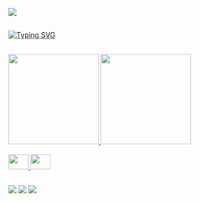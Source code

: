 ![](https://komarev.com/ghpvc/?username=Julio-Rmos&color=blueviolet&style=plastic&label=Visitantes) 
##

[![Typing SVG](https://readme-typing-svg.herokuapp.com/?color=FFFFFF&size=35&center=true&vCenter=true&width=1000&lines=Bem+Vindo(a),+Eu+Sou+Júlio+Ramos!+:%29)](https://git.io/typing-svg)
##

<div>
<a href="https://github.com/Julio-Rmos">
<img height="180em" src="https://github-readme-stats.vercel.app/api?username=Julio-Rmos&show_icons=true&theme=midnight-purple&include_all_commits=true&count_private=true&locale=pt-br"/>
<img height="180em" src="https://github-readme-stats.vercel.app/api/top-langs/?username=Julio-Rmos&layout=compact&langs_count=16&theme=midnight-purple&locale=pt-br"/> 
</div>
<div style="display: inline_block"><br>
 
<img height="30" width="40" src="https://cdn.jsdelivr.net/gh/devicons/devicon/icons/adonisjs/adonisjs-original.svg" />
<img height="30" width="40" src="https://cdn.jsdelivr.net/gh/devicons/devicon/icons/adonisjs/adonisjs-original.svg" />
</div>

##
<div>
  <a href="https://instagram.com/julio__rmos?igshid=NzZlODBkYWE4Ng%3D%3D&utm_source=qr" target="_blank"><img src="https://img.shields.io/badge/-Instagram-%23E4405F?style=for-the-badge&logo=instagram&logoColor=white" target="_blank"></a>
<a href = "julio.bioramos@gmail.com"><img src="https://img.shields.io/badge/-Gmail-%23333?style=for-the-badge&logo=gmail&logoColor=white" target="_blank"></a>
<a href="www.linkedin.com/in/júlio-césar-ramos-53282928a" target="_blank"><img src="https://img.shields.io/badge/-LinkedIn-%230077B5?style=for-the-badge&logo=linkedin&logoColor=white" target="_blank"></a> 
</div>
